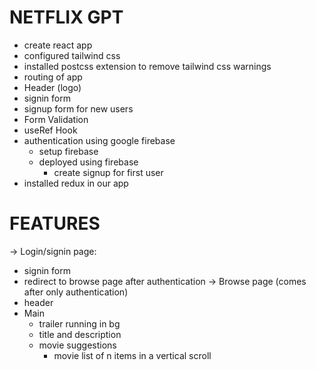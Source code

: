 # NETFLIX GPT

- create react app
- configured tailwind css
- installed postcss extension to remove tailwind css warnings
- routing of app
- Header (logo)
- signin form
- signup form for new users
- Form Validation
- useRef Hook
- authentication using google firebase
  - setup firebase
  - deployed using firebase
    - create signup for first user
- installed redux in our app

# FEATURES

-> Login/signin page:

- signin form
- redirect to browse page after authentication
  -> Browse page (comes after only authentication)
- header
- Main
  - trailer running in bg
  - title and description
  - movie suggestions
    - movie list of n items in a vertical scroll
